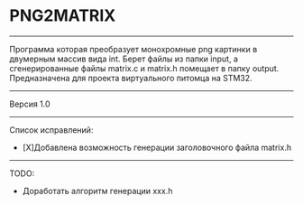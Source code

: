 # PNG2MATRIX
____
Программа которая преобразует монохромные png картинки в двумерным массив вида int.
Берет файлы из папки input, а сгенерированные файлы matrix.c и matrix.h помещает в папку output.
Предназначена для проекта виртуального питомца на STM32.
____
Версия 1.0
____
Список исправлений:
- [X]Добавлена возможность генерации заголовочного файла matrix.h

____
TODO:
- Доработать алгоритм генерации xxx.h


